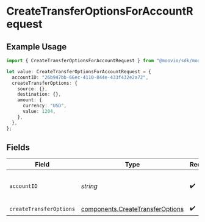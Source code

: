 # CreateTransferOptionsForAccountRequest

## Example Usage

```typescript
import { CreateTransferOptionsForAccountRequest } from "@moovio/sdk/models/operations";

let value: CreateTransferOptionsForAccountRequest = {
  accountID: "26b947bb-66ec-4110-844e-433f432e2a72",
  createTransferOptions: {
    source: {},
    destination: {},
    amount: {
      currency: "USD",
      value: 1204,
    },
  },
};
```

## Fields

| Field                                                                                | Type                                                                                 | Required                                                                             | Description                                                                          |
| ------------------------------------------------------------------------------------ | ------------------------------------------------------------------------------------ | ------------------------------------------------------------------------------------ | ------------------------------------------------------------------------------------ |
| `accountID`                                                                          | *string*                                                                             | :heavy_check_mark:                                                                   | The partner's Moov account ID.                                                       |
| `createTransferOptions`                                                              | [components.CreateTransferOptions](../../models/components/createtransferoptions.md) | :heavy_check_mark:                                                                   | N/A                                                                                  |